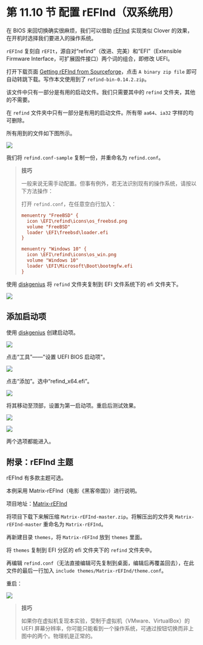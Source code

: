 # 第 11.10 节 配置 rEFInd（双系统用）

在 BIOS 来回切换确实很麻烦，我们可以借助 [rEFInd](https://www.rodsbooks.com/refind/) 实现类似 Clover 的效果，在开机时选择我们要进入的操作系统。

`rEFInd` 复刻自 `rEFIt`，源自对“refind”（改进、完美）和“EFI”（Extensible Firmware Interface，可扩展固件接口）两个词的组合，即修改 UEFI。

打开下载页面 [Getting rEFInd from Sourceforge](https://www.rodsbooks.com/refind/getting.html)，点击 `A binary zip file` 即可自动转跳下载。写作本文使用到了 `refind-bin-0.14.2.zip`。

该文件中只有一部分是有用的启动文件。我们只需要其中的 `refind` 文件夹，其他的不需要。

在 `refind` 文件夹中只有一部分是有用的启动文件。所有带 `aa64`、`ia32` 字样的均可删除。

所有用到的文件如下图所示。

![](../.gitbook/assets/shuang12.png)

我们将 `refind.conf-sample` 复制一份，并重命名为 `refind.conf`。


>**技巧**
>
>一般来说无需手动配置。但事有例外，若无法识别现有的操作系统，请按以下方法操作：
>
>打开 `refind.conf`，在任意空白行加入：
>
>```ini
>menuentry "FreeBSD" { 
>	icon \EFI\refind\icons\os_freebsd.png 
>	volume "FreeBSD"
>	loader \EFI\freebsd\loader.efi 
>}
>
>menuentry "Windows 10" { 
>	icon \EFI\refind\icons\os_win.png
>	volume "Windows 10"  
>	loader \EFI\Microsoft\Boot\bootmgfw.efi 
>}
>```

使用 [diskgenius](https://www.diskgenius.com/) 将 `refind` 文件夹复制到 EFI 文件系统下的 efi 文件夹下。

![](../.gitbook/assets/shaung13.png)

## 添加启动项

使用 [diskgenius](https://www.diskgenius.com/) 创建启动项。

![](../.gitbook/assets/shuang14.png)

点击“工具”——"设置 UEFI BIOS 启动项"。

![](../.gitbook/assets/shuang15.png)

点击“添加”。选中“refind_x64.efi”。

![](../.gitbook/assets/shaung16.png)

将其移动至顶部，设置为第一启动项。重启后测试效果。

![](../.gitbook/assets/shuang16-2.png)

![](../.gitbook/assets/shuang17.png)


两个选项都能进入。

## 附录：rEFInd 主题

rEFInd 有多款主题可选。

本例采用 Matrix-rEFInd（电影《黑客帝国》）进行说明。

项目地址：[Matrix-rEFInd](https://github.com/Yannis4444/Matrix-rEFInd/)

将项目下载下来解压缩 `Matrix-rEFInd-master.zip`。将解压出的文件夹 `Matrix-rEFInd-master` 重命名为 `Matrix-rEFInd`。

再新建目录 `themes`，将 `Matrix-rEFInd` 放到 `themes` 里面。

将 `themes` 复制到 EFI 分区的 efi 文件夹下的 `refind` 文件夹中。

再编辑 `refind.conf`（无法直接编辑可先复制到桌面，编辑后再覆盖回去），在此文件的最后一行加入 `include themes/Matrix-rEFInd/theme.conf`。

重启：

![](../.gitbook/assets/shuang18.jpg)

>**技巧**
>
>如果你在虚拟机复现本实验，受制于虚拟机（VMware、VirtualBox）的 UEFI 屏幕分辨率，你可能只能看到一个操作系统，可通过按钮切换而非上图中的两个。物理机是正常的。
